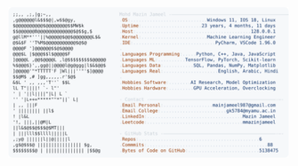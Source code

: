 <picture>
  <source srcset="https://raw.githubusercontent.com/mmazinjameel/mmazinjameel/main/dark_mode.svg?v=1742105532" media="(prefers-color-scheme: dark)">
  <img src="https://raw.githubusercontent.com/mmazinjameel/mmazinjameel/main/light_mode.svg?v=1742105532">
</picture>
